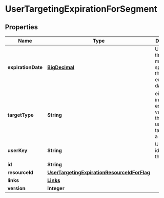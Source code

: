 
# UserTargetingExpirationForSegment

## Properties
Name | Type | Description | Notes
------------ | ------------- | ------------- | -------------
**expirationDate** | [**BigDecimal**](BigDecimal.md) | Unix epoch time in milliseconds specifying the expiration date |  [optional]
**targetType** | **String** | either the included or excluded variation that the user is targeted on a segment |  [optional]
**userKey** | **String** | Unique identifier for the user |  [optional]
**id** | **String** |  |  [optional]
**resourceId** | [**UserTargetingExpirationResourceIdForFlag**](UserTargetingExpirationResourceIdForFlag.md) |  |  [optional]
**links** | [**Links**](Links.md) |  |  [optional]
**version** | **Integer** |  |  [optional]



